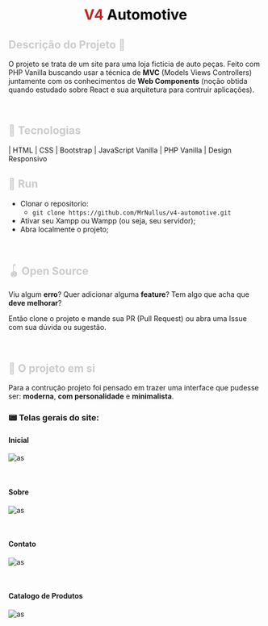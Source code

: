<h1 align="center" style="color: #C82323; font-weight: bolder;">
  V4 <span style="color: #060606;">Automotive</span>
</h1>

<h2 style="color: #ccc; font-weight: bolder;">
  Descrição do Projeto 📜
</h2>

O projeto se trata de um site para uma loja ficticia de auto peças. Feito com PHP Vanilla buscando usar a técnica de **MVC** (Models Views Controllers) juntamente com os conhecimentos de **Web Components** (noção obtida quando estudado sobre React e sua arquitetura para contruir aplicações).

<br>

<h2 style="color: #ccc; font-weight: bolder;">
  📼 Tecnologias
</h2>
| HTML
| CSS
| Bootstrap
| JavaScript Vanilla
| PHP Vanilla
| Design Responsivo

<br>

<h2 style="color: #ccc; font-weight: bolder;">
  🎯 Run 
</h2>

- Clonar o repositorio: 
  - `git clone https://github.com/MrNullus/v4-automotive.git`
- Ativar seu Xampp ou Wampp (ou seja, seu servidor);
- Abra localmente o projeto;

<br>

<h2 style="color: #ccc; font-weight: bolder;">
  🪀 Open Source 
</h2>

Viu algum **erro**? Quer adicionar alguma **feature**? Tem algo que acha que **deve melhorar**?

Então clone o projeto e mande sua PR (Pull Request) ou abra uma Issue com sua dúvida ou sugestão.

<br>

<h2 style="color: #ccc; font-weight: bolder;">
  💈 O projeto em si 
</h2>

Para a contrução projeto foi pensado em trazer uma interface que pudesse ser: **moderna**, **com personalidade** e **minimalista**.

### 📟 **Telas gerais do site**:

#### **Inicial** 
![as](asd)

<br>

#### **Sobre** 
![as](asd)

<br>

#### **Contato** 
![as](asd)

<br>

#### **Catalogo de Produtos** 
![as](asd)
